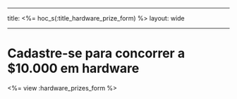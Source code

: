 * * *

title: <%= hoc_s(:title_hardware_prize_form) %> layout: wide

* * *

# Cadastre-se para concorrer a $10.000 em hardware

<%= view :hardware_prizes_form %>